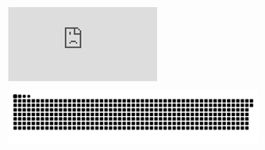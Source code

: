[![](https://github.com/arjunaju123/arjunaju123/blob/master/svg.html)](https://www.linkedin.com/in/arjun-s-3233bb200/)

[![](https://github.com/arjunaju123/arjunaju123/blob/master/grid-snake.svg)](https://www.linkedin.com/in/arjun-s-3233bb200/)

